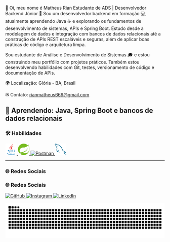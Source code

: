 👋 Oi, meu nome é Matheus Rian
Estudante de ADS | Desenvolvedor Backend Júnior 🚀
Sou um desenvolvedor backend em formação 💻, atualmente aprendendo Java ☕ e explorando os fundamentos de desenvolvimento de sistemas, APIs e Spring Boot.
Estudo desde a modelagem de dados e integração com bancos de dados relacionais até a construção de APIs REST escaláveis e seguras, além de aplicar boas práticas de código e arquitetura limpa.

Sou estudante de Análise e Desenvolvimento de Sistemas 🎓 e estou construindo meu portfólio com projetos práticos. Também estou desenvolvendo habilidades com Git, testes, versionamento de código e documentação de APIs.

🌍 Localização: Glória - BA, Brasil

✉ Contato: rianmatheus669@gmail.com

🧠 Aprendendo: Java, Spring Boot e bancos de dados relacionais
---

### 🛠 Habilidades

<p align="left">
  <a href="https://www.java.com/" target="_blank" rel="noreferrer">
    <img src="https://raw.githubusercontent.com/devicons/devicon/master/icons/java/java-original.svg" width="36" height="36" alt="Java" />
  </a>
  <a href="https://spring.io/projects/spring-boot" target="_blank" rel="noreferrer">
    <img src="https://raw.githubusercontent.com/devicons/devicon/master/icons/spring/spring-original.svg" width="36" height="36" alt="Spring Boot" />
  </a>
  <a href="https://www.postman.com/" target="_blank" rel="noreferrer">
    <img src="https://www.vectorlogo.zone/logos/getpostman/getpostman-icon.svg" width="36" height="36" alt="Postman" />
  </a>
  <a href="https://www.mysql.com/" target="_blank" rel="noreferrer">
    <img src="https://raw.githubusercontent.com/devicons/devicon/master/icons/mysql/mysql-original.svg" width="36" height="36" alt="SQL" />
  </a>
</p>


---

### 🌐 Redes Sociais

### 🌐 Redes Sociais

<p align="left">
  <a href="https://github.com/matheusrian" target="_blank" rel="noreferrer">
    <img src="https://raw.githubusercontent.com/danielcranney/readme-generator/main/public/icons/socials/github.svg" width="32" height="32" alt="GitHub" />
  </a>
  <a href="https://www.instagram.com/rian144hz" target="_blank" rel="noreferrer">
    <img src="https://raw.githubusercontent.com/danielcranney/readme-generator/main/public/icons/socials/instagram.svg" width="32" height="32" alt="Instagram" />
  </a>
  <a href="https://www.linkedin.com/in/matheus-souza7" target="_blank" rel="noreferrer">
    <img src="https://raw.githubusercontent.com/danielcranney/readme-generator/main/public/icons/socials/linkedin.svg" width="32" height="32" alt="LinkedIn" />
  </a>
</p>

  <img src="https://raw.githubusercontent.com/Rian144hz/Rian144hz/output/snake.svg" alt="Snake animation" />

###


